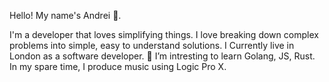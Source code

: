Hello! My name's Andrei 👋.

I'm a developer that loves simplifying things. 
I love breaking down complex problems into simple, easy to understand solutions. 
I Currently live in London as a software developer. 🌱 I’m intresting to learn Golang, JS, Rust. In my spare time, I produce music using Logic Pro X.


<!---
AndreiLondon/AndreiLondon is a ✨ special ✨ repository because its `README.md` (this file) appears on your GitHub profile.
You can click the Preview link to take a look at your changes.
--->
